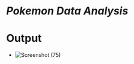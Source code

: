 # *Pokemon Data Analysis*
# Output
- ![Screenshot (75)](https://user-images.githubusercontent.com/68710115/184218601-50a7881b-e47a-4473-83b3-9e752d6543f0.png)

